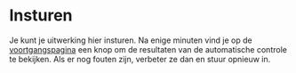 # Insturen

Je kunt je uitwerking hier insturen. Na enige minuten vind je op de [voortgangspagina](/submissions) een knop om de resultaten van de automatische controle te bekijken. Als er nog fouten zijn, verbeter ze dan en stuur opnieuw in.

